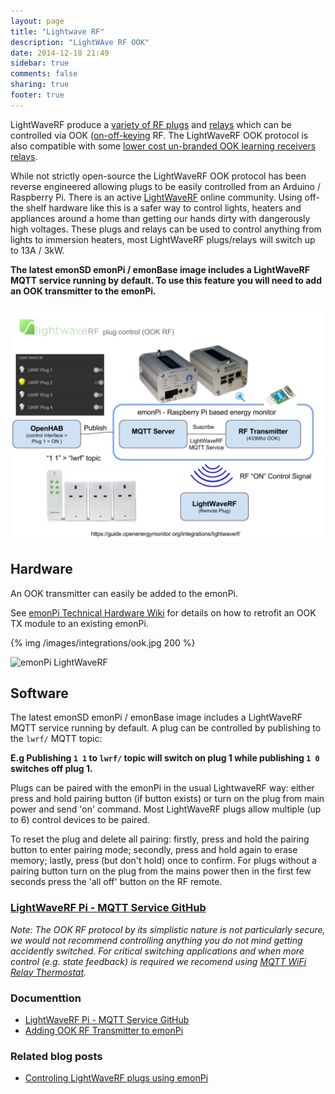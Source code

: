 ```yaml
---
layout: page
title: "Lightwave RF"
description: "LightWAve RF OOK"
date: 2014-12-18 21:49
sidebar: true
comments: false
sharing: true
footer: true
---
```


LightWaveRF produce a [variety of RF plugs](http://www.megamanuk.com/lightwaverf/products/power-control/) and [relays](http://www.megamanuk.com/lightwaverf/products/inline-switching/jsjslw830/) which can be controlled via OOK ([on-off-keying](https://en.wikipedia.org/wiki/On-off_keying) RF. The LightWaveRF OOK protocol is also compatible with some [lower cost un-branded OOK learning receivers relays](http://www.ebay.co.uk/itm/321887470042?_trksid=p2057872.m2749.l2649&var=510834121070&ssPageName=STRK%3AMEBIDX%3AIT).

While not strictly open-source the LightWaveRF OOK protocol has been reverse engineered allowing plugs to be easily controlled from an Arduino / Raspberry Pi. There is an active [LightWaveRF](http://lightwaverfcommunity.org.uk/forum/) online community. Using off-the shelf hardware like this is a safer way to control lights, heaters and appliances around a home than getting our hands dirty with dangerously high voltages. These plugs and relays can be used to control anything from lights to immersion heaters, most LightWaveRF plugs/relays will switch up to 13A / 3kW.

**The latest emonSD emonPi / emonBase image includes a LightWaveRF MQTT service running by default. To use this feature you will need to add an OOK transmitter to the emonPi.**

![lightwave-rf-diagram.png](/images/integrations/lightwave-rf-diagram.png)


## Hardware

An OOK transmitter can easily be added to the emonPi.  

<!-- We stock [OOK transmitter modules in the OpenEnergyMonitor shop](http://shop.openenergymonitor.com/ook-on-off-keying-transmitter-433mhz/). -->

See [emonPi Technical Hardware Wiki](http://wiki.openenergymonitor.org/index.php?title=EmonPi#OOK) for details on how to retrofit an OOK TX module to an existing emonPi.

{% img /images/integrations/ook.jpg 200 %}

![emonPi LightWaveRF](/images/integrations/lwrf.png)

## Software

The latest emonSD emonPi / emonBase image includes a LightWaveRF MQTT service running by default. A plug can be controlled by publishing to the `lwrf/` MQTT topic:

**E.g Publishing `1 1` to `lwrf/` topic will switch on plug 1 while publishing `1 0` switches off plug 1.**

Plugs can be paired with the emonPi in the usual LightwaveRF way: either press and hold pairing button (if button exists) or turn on the plug from main power and send 'on' command. Most LightWaveRF plugs allow multiple (up to 6) control devices to be paired.

To reset the plug and delete all pairing: firstly, press and hold the pairing button to enter pairing mode; secondly, press and hold again to erase memory; lastly, press (but don't hold) once to confirm. For plugs without a pairing button turn on the plug from the mains power then in the first few seconds press the 'all off' button on the RF remote.

### [LightWaveRF Pi - MQTT Service GitHub](https://github.com/openenergymonitor/lightwaverf-pi)

*Note: The OOK RF protocol by its simplistic nature is not particularly secure, we would not recommend controlling anything you do not mind getting accidently switched. For critical switching applications and when more control (e.g. state feedback) is required we recomend using [MQTT WiFi Relay Thermostat](https://guide.openenergymonitor.org/integrations/mqtt-relay/).*

### Documenttion

- [LightWaveRF Pi - MQTT Service GitHub](https://github.com/openenergymonitor/lightwaverf-pi)
- [Adding OOK RF Transmitter to emonPi](https://wiki.openenergymonitor.org/index.php/EmonPi#LightWaveRF_OOK)

### Related blog posts

- [Controling LightWaveRF plugs using emonPi](https://blog.openenergymonitor.org/2015/11/remote-control-of-lightwave-rf-plugs/)

